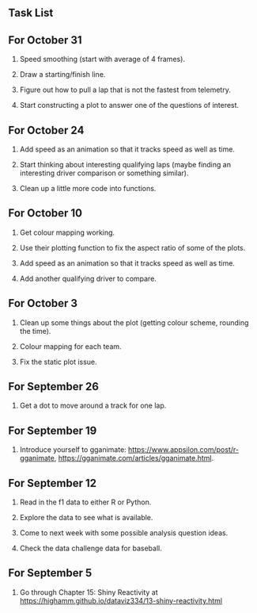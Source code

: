 ## Task List

## For October 31

1. Speed smoothing (start with average of 4 frames).

2. Draw a starting/finish line.

3. Figure out how to pull a lap that is not the fastest from telemetry.

4. Start constructing a plot to answer one of the questions of interest.

## For October 24

1. Add speed as an animation so that it tracks speed as well as time.

2. Start thinking about interesting qualifying laps (maybe finding an interesting driver comparison or something similar).

3. Clean up a little more code into functions.

## For October 10

1. Get colour mapping working.

2. Use their plotting function to fix the aspect ratio of some of the plots.

3. Add speed as an animation so that it tracks speed as well as time.

4. Add another qualifying driver to compare.


## For October 3

1. Clean up some things about the plot (getting colour scheme, rounding the time).

2. Colour mapping for each team.

3. Fix the static plot issue.

## For September 26

1. Get a dot to move around a track for one lap.

## For September 19

1. Introduce yourself to gganimate: <https://www.appsilon.com/post/r-gganimate>, <https://gganimate.com/articles/gganimate.html>.

## For September 12

1. Read in the f1 data to either R or Python.

2. Explore the data to see what is available.

3. Come to next week with some possible analysis question ideas.

4. Check the data challenge data for baseball.

## For September 5

1. Go through Chapter 15: Shiny Reactivity at <https://highamm.github.io/dataviz334/13-shiny-reactivity.html>


